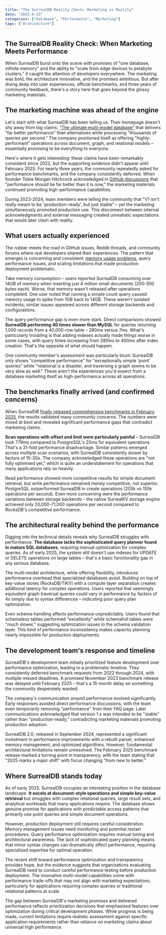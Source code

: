 ```yaml
---
title: "The SurrealDB Reality Check; Marketing vs Reality"
date: "2025-6-23"
categories: ["Database", "Performance", "Marketing"] 
tags: ["Architecture"]
---
```


## The SurrealDB Reality Check: When Marketing Meets Performance

When SurrealDB burst onto the scene with promises of "one database, infinite memory" and the ability to "scale from edge devices to petabyte clusters," it caught the attention of developers everywhere. The marketing was bold, the architecture innovative, and the promises ambitious. But after diving deep into user experiences, official benchmarks, and three years of community feedback, there's a story here that goes beyond the glossy marketing materials.

## The marketing machine was ahead of the engine

Let's start with what SurrealDB has been telling us. Their homepage doesn't shy away from big claims: ["The ultimate multi-model database"](https://surrealdb.com) that delivers "far better performance" than alternatives while processing "thousands of queries per second." The company positioned itself as offering "highly-performant" operations across document, graph, and relational models – essentially promising to be everything to everyone.

Here's where it gets interesting: these claims have been remarkably consistent since 2022, but the supporting evidence didn't appear until February 2025. For nearly three years, the community repeatedly asked for performance benchmarks, and the company consistently deferred. When founder Tobie Morgan Hitchcock acknowledged in [GitHub discussions](https://github.com/orgs/surrealdb/discussions/43) that "performance should be far better than it is now," the marketing materials continued promoting high-performance capabilities.

During 2023-2024, team members were telling the community that "V1 isn't really meant to be 'production-ready', but just stable" – yet the marketing simultaneously promoted production use. This disconnect between internal acknowledgments and external messaging created unrealistic expectations that would later clash with reality.

## What users actually experienced

The rubber meets the road in GitHub issues, Reddit threads, and community forums where real developers shared their experiences. The pattern that emerges is concerning and consistent: [memory usage problems](https://github.com/surrealdb/surrealdb/issues/2750), query performance issues, and scaling limitations that made production deployment problematic.

Take memory consumption – users reported SurrealDB consuming over 14GB of memory when inserting just 4 million small documents (200-300 bytes each). Worse, that memory wasn't released after operations completed. One user noted that running a simple count query caused memory usage to spike from 1GB back to 14GB. These weren't isolated incidents; similar issues appeared across different storage backends and configurations.

The query performance gap is even more stark. Direct comparisons showed **SurrealDB performing 40 times slower than MySQL** for queries returning 1,000 records from a 40,000-row table – 280ms versus 7ms. What's particularly troubling is that adding indexes actually made things worse in some cases, with query times increasing from 280ms to 400ms after index creation. That's the opposite of what should happen.

One community member's assessment was particularly blunt: SurrealDB only shows "competitive performance" for "exceptionally simple 'point' queries" while "relational is a disaster, and traversing a graph seems to be very slow as well." These aren't the experiences you'd expect from a database marketing itself as high-performance across all operations.

## The benchmarks finally arrived (and confirmed concerns)

When SurrealDB [finally released comprehensive benchmarks in February 2025](https://surrealdb.com/blog/beginning-our-benchmarking-journey), the results validated many community concerns. The numbers were mixed at best and revealed significant performance gaps that contradict marketing claims.

**Scan operations with offset and limit were particularly painful** – SurrealDB took 779ms compared to PostgreSQL's 25ms for equivalent operations. That's a 31-fold performance disadvantage. Similar patterns emerged across multiple scan scenarios, with SurrealDB consistently slower by factors of 15-30x. The company acknowledged these operations are "not fully optimised yet," which is quite an understatement for operations that many applications rely on heavily.

Read performance showed more competitive results for simple document retrieval, but write performance remained merely competitive, not superior. PostgreSQL outperformed SurrealDB in create operations (205k vs 155k operations per second). Even more concerning were the performance variations between storage backends – the native SurrealKV storage engine achieved only 20,000-71,000 operations per second compared to RocksDB's competitive performance.

## The architectural reality behind the performance

Digging into the technical details reveals why SurrealDB struggles with performance. **The database lacks the sophisticated query planner found in mature SQL databases**, requiring manual optimization for complex queries. As of early 2025, the system still doesn't use indexes for UPDATE or DELETE operations on large tables – that's a basic functionality gap in any serious database.

The multi-model architecture, while offering flexibility, introduces performance overhead that specialized databases avoid. Building on top of key-value stores (RocksDB/TiKV) with a compute layer separation creates additional latency for complex operations. Users reported that seemingly equivalent graph traversal queries could vary in performance by factors of 4x simply due to syntax differences – indicating poor query plan optimization.

Even schema handling affects performance unpredictably. Users found that schemaless tables performed "excellently" while schemafull tables were "much slower," suggesting optimization issues in the schema validation layer. This kind of performance inconsistency makes capacity planning nearly impossible for production deployments.

## The development team's response and timeline

SurrealDB's development team initially prioritized feature development over performance optimization, leading to a problematic timeline. They consistently deferred benchmark requests from 2022 through 2024, with multiple missed deadlines. A promised November 2023 benchmark release was delayed until February 2025 – that's a 15-month delay on something the community desperately wanted.

The company's communication around performance evolved significantly. Early responses avoided direct performance discussions, with the team even temporarily removing "performance" from their FAQ page. Later communications acknowledged that version 1.x was intended to be "stable" rather than "production-ready," contradicting marketing materials promoting production adoption.

SurrealDB 2.0, released in September 2024, represented a significant investment in performance improvements with a rebuilt parser, enhanced memory management, and optimized algorithms. However, fundamental architectural limitations remain unresolved. The February 2025 benchmark release marked a turning point in transparency, with the team stating that "2025 marks a major shift" with focus changing "from new to better."

## Where SurrealDB stands today

As of early 2025, SurrealDB occupies an interesting position in the database landscape. **It excels at document-style operations and simple key-value retrieval** but struggles with complex relational queries, large result sets, and analytical workloads that many applications require. The database shows genuine promise for applications with predictable access patterns that primarily use point queries and simple document operations.

However, production deployment still requires careful consideration. Memory management issues need monitoring and potential restart procedures. Query performance optimization requires manual tuning and architectural awareness. The lack of sophisticated query planning means that minor syntax changes can dramatically affect performance, requiring specialized expertise for optimal operation.

The recent shift toward performance optimization and transparency provides hope, but the evidence suggests that organizations evaluating SurrealDB need to conduct careful performance testing before production deployment. The innovative multi-model capabilities come with performance trade-offs that may not align with marketing expectations, particularly for applications requiring complex queries or traditional relational patterns at scale.

The gap between SurrealDB's marketing promises and delivered performance reflects prioritization decisions that emphasized features over optimization during critical development phases. While progress is being made, current limitations require realistic assessment against specific application requirements rather than reliance on marketing claims about universal high performance.